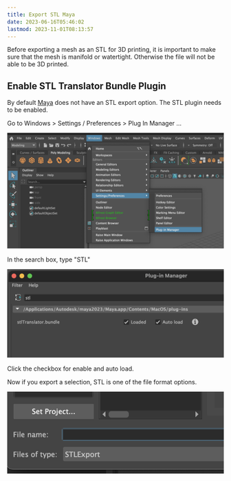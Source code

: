 ```yaml
---
title: Export STL Maya
date: 2023-06-16T05:46:02
lastmod: 2023-11-01T08:13:57
---
```


Before exporting a mesh as an STL for 3D printing, it is important to make sure that the mesh is manifold or watertight. Otherwise the file will not be able to be 3D printed.

## Enable STL Translator Bundle Plugin

By default [Maya](../../3d-modeling/maya/maya.md) does not have an STL export option. The STL plugin needs to be enabled.

Go to Windows > Settings / Preferences > Plug In Manager ...

[![Maya Plugin Manager](attachments/2023-maya-plugin-manager.png)](attachments/2023-maya-plugin-manager.png)

In the search box, type "STL"

[![Maya STL Translator Bundle](attachments/2023-maya-stl-translator-bundle.png)](attachments/2023-maya-stl-translator-bundle.png)

Click the checkbox for enable and auto load.

Now if you export a selection, STL is one of the file format options.

[![Maya export STL Option](attachments/2023-maya-export-stl-option.png)](attachments/2023-maya-export-stl-option.png)

